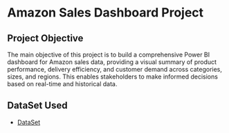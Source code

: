 # Amazon Sales Dashboard Project 

## Project Objective
The main objective of this project is to build a comprehensive Power BI dashboard for Amazon sales data, providing a visual summary of product performance, delivery efficiency, and customer demand across categories, sizes, and regions. This enables stakeholders to make informed decisions based on real-time and historical data.

## DataSet Used
- <a href="https://github.com/Akshay04612/Data--Analysis-Project/blob/main/Amazon-Sales-Report-40K-Rows.xlsx">DataSet</a>
